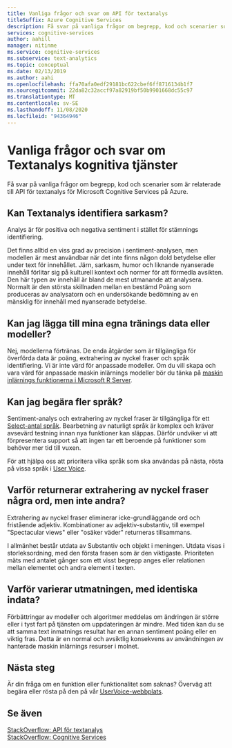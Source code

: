 ```yaml
---
title: Vanliga frågor och svar om API för textanalys
titleSuffix: Azure Cognitive Services
description: Få svar på vanliga frågor om begrepp, kod och scenarier som rör API för textanalys för Azure Cognitive Services.
services: cognitive-services
author: aahill
manager: nitinme
ms.service: cognitive-services
ms.subservice: text-analytics
ms.topic: conceptual
ms.date: 02/13/2019
ms.author: aahi
ms.openlocfilehash: ffa70afa0edf29181bc622cbef6ff8716134b1f7
ms.sourcegitcommit: 22da82c32accf97a82919bf50b9901668dc55c97
ms.translationtype: MT
ms.contentlocale: sv-SE
ms.lasthandoff: 11/08/2020
ms.locfileid: "94364946"
---
```

# <a name="frequently-asked-questions-faq-about-the-text-analytics-cognitive-service"></a>Vanliga frågor och svar om Textanalys kognitiva tjänster

 Få svar på vanliga frågor om begrepp, kod och scenarier som är relaterade till API för textanalys för Microsoft Cognitive Services på Azure.

## <a name="can-text-analytics-identify-sarcasm"></a>Kan Textanalys identifiera sarkasm?

Analys är för positiva och negativa sentiment i stället för stämnings identifiering.

Det finns alltid en viss grad av precision i sentiment-analysen, men modellen är mest användbar när det inte finns någon dold betydelse eller under text för innehållet. Järn, sarkasm, humor och liknande nyanserade innehåll förlitar sig på kulturell kontext och normer för att förmedla avsikten. Den här typen av innehåll är bland de mest utmanande att analysera. Normalt är den största skillnaden mellan en bestämd Poäng som produceras av analysatorn och en undersökande bedömning av en mänsklig för innehåll med nyanserade betydelse.

## <a name="can-i-add-my-own-training-data-or-models"></a>Kan jag lägga till mina egna tränings data eller modeller?

Nej, modellerna förtränas. De enda åtgärder som är tillgängliga för överförda data är poäng, extrahering av nyckel fraser och språk identifiering. Vi är inte värd för anpassade modeller. Om du vill skapa och vara värd för anpassade maskin inlärnings modeller bör du tänka på [maskin inlärnings funktionerna i Microsoft R Server](/r-server/r/concept-what-is-the-microsoftml-package).

## <a name="can-i-request-additional-languages"></a>Kan jag begära fler språk?

Sentiment-analys och extrahering av nyckel fraser är tillgängliga för ett [Select-antal språk](./language-support.md). Bearbetning av naturligt språk är komplex och kräver avsevärd testning innan nya funktioner kan släppas. Därför undviker vi att förpresentera support så att ingen tar ett beroende på funktioner som behöver mer tid till vuxen. 

För att hjälpa oss att prioritera vilka språk som ska användas på nästa, rösta på vissa språk i [User Voice](https://cognitive.uservoice.com/forums/555922-text-analytics). 

## <a name="why-does-key-phrase-extraction-return-some-words-but-not-others"></a>Varför returnerar extrahering av nyckel fraser några ord, men inte andra?

Extrahering av nyckel fraser eliminerar icke-grundläggande ord och fristående adjektiv. Kombinationer av adjektiv-substantiv, till exempel "Spectacular views" eller "osäker väder" returneras tillsammans.

I allmänhet består utdata av Substantiv och objekt i meningen. Utdata visas i storleksordning, med den första frasen som är den viktigaste. Prioriteten mäts med antalet gånger som ett visst begrepp anges eller relationen mellan elementet och andra element i texten.

## <a name="why-does-output-vary-given-identical-inputs"></a>Varför varierar utmatningen, med identiska indata?

Förbättringar av modeller och algoritmer meddelas om ändringen är större eller i tyst fart på tjänsten om uppdateringen är mindre. Med tiden kan du se att samma text inmatnings resultat har en annan sentiment poäng eller en viktig fras. Detta är en normal och avsiktlig konsekvens av användningen av hanterade maskin inlärnings resurser i molnet.

## <a name="next-steps"></a>Nästa steg

Är din fråga om en funktion eller funktionalitet som saknas? Överväg att begära eller rösta på den på vår [UserVoice-webbplats](https://cognitive.uservoice.com/forums/555922-text-analytics).

## <a name="see-also"></a>Se även

 [StackOverflow: API för textanalys](https://stackoverflow.com/questions/tagged/text-analytics-api)   
 [StackOverflow: Cognitive Services](https://stackoverflow.com/questions/tagged/microsoft-cognitive)